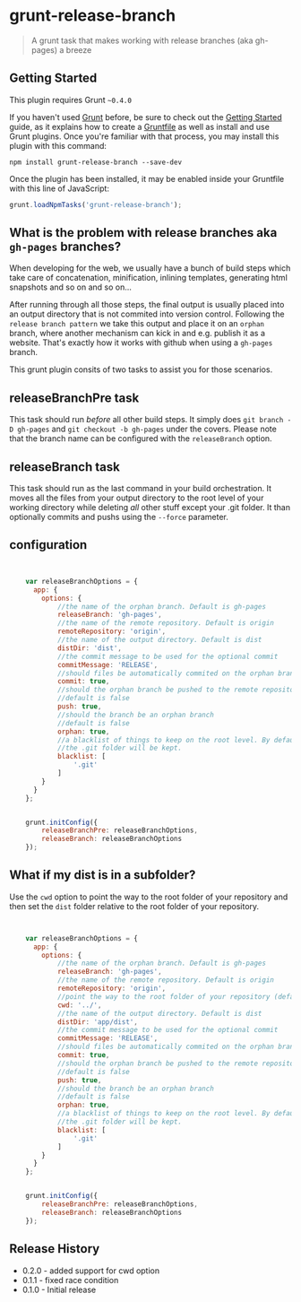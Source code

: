 # grunt-release-branch

> A grunt task that makes working with release branches (aka gh-pages) a breeze



## Getting Started
This plugin requires Grunt `~0.4.0`

If you haven't used [Grunt](http://gruntjs.com/) before, be sure to check out the [Getting Started](http://gruntjs.com/getting-started) guide, as it explains how to create a [Gruntfile](http://gruntjs.com/sample-gruntfile) as well as install and use Grunt plugins. Once you're familiar with that process, you may install this plugin with this command:

```shell
npm install grunt-release-branch --save-dev
```

Once the plugin has been installed, it may be enabled inside your Gruntfile with this line of JavaScript:

```js
grunt.loadNpmTasks('grunt-release-branch');
```

## What is the problem with release branches aka `gh-pages` branches?

When developing for the web, we usually have a bunch of build steps which take care of concatenation, minification, inlining templates, generating html snapshots and so on and so on...

After running through all those steps, the final output is usually placed into an output directory that is not commited into version control. Following the `release branch pattern` we take this output and place it on an `orphan` branch, where another mechanism can kick in and e.g. publish it as a website. That's exactly how it works with github when using a `gh-pages` branch.

This grunt plugin consits of two tasks to assist you for those scenarios.


## releaseBranchPre task
This task should run *before* all other build steps. It simply does `git branch -D gh-pages` and `git checkout -b gh-pages` under the covers. Please note that the branch name can be configured with the `releaseBranch` option.

## releaseBranch task
This task should run as the last command in your build orchestration. It moves all the files from your output directory to the root level of your working directory while deleting *all* other stuff except your .git folder. It than optionally commits and pushs using the `--force` parameter.


## configuration

```js


    var releaseBranchOptions = {
      app: {
        options: {
            //the name of the orphan branch. Default is gh-pages
            releaseBranch: 'gh-pages',
            //the name of the remote repository. Default is origin
            remoteRepository: 'origin',
            //the name of the output directory. Default is dist
            distDir: 'dist',
            //the commit message to be used for the optional commit
            commitMessage: 'RELEASE',
            //should files be automatically commited on the orphan branch
            commit: true,
            //should the orphan branch be pushed to the remote repository
            //default is false
            push: true,
            //should the branch be an orphan branch
            //default is false
            orphan: true,
            //a blacklist of things to keep on the root level. By default only
            //the .git folder will be kept.
            blacklist: [
                '.git'
            ]
        }
      }
    };


    grunt.initConfig({
        releaseBranchPre: releaseBranchOptions,
        releaseBranch: releaseBranchOptions
    });
```

## What if my dist is in a subfolder?

Use the `cwd` option to point the way to the root folder of your repository and then set the `dist` folder relative to the root folder of your repository.

```js


    var releaseBranchOptions = {
      app: {
        options: {
            //the name of the orphan branch. Default is gh-pages
            releaseBranch: 'gh-pages',
            //the name of the remote repository. Default is origin
            remoteRepository: 'origin',
            //point the way to the root folder of your repository (default is .)
            cwd: '../',
            //the name of the output directory. Default is dist
            distDir: 'app/dist',
            //the commit message to be used for the optional commit
            commitMessage: 'RELEASE',
            //should files be automatically commited on the orphan branch
            commit: true,
            //should the orphan branch be pushed to the remote repository
            //default is false
            push: true,
            //should the branch be an orphan branch
            //default is false
            orphan: true,
            //a blacklist of things to keep on the root level. By default only
            //the .git folder will be kept.
            blacklist: [
                '.git'
            ]
        }
      }
    };


    grunt.initConfig({
        releaseBranchPre: releaseBranchOptions,
        releaseBranch: releaseBranchOptions
    });
```

## Release History

- 0.2.0 - added support for cwd option
- 0.1.1 - fixed race condition
- 0.1.0 - Initial release
